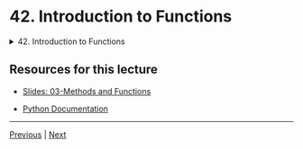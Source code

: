 # 42. Introduction to Functions

<details>
  <summary> 42. Introduction to Functions </summary>

-   [Notebook: 01-Methods.ipynb](https://github.com/BloomTech-DS/Complete-Python-3-Bootcamp/blob/master/03-Methods%20and%20Functions/01-Methods.ipynb)

-   [Codebase: 01-methods.py](../../../codebase/python-camp/03-Methods-and-Functions/01-methods.py)

</details> 


## Resources for this lecture


-   [Slides: 03-Methods and Functions](https://docs.google.com/presentation/d/1g6E-AZjCvv5Lb0Nf1ta6MK2_FaaW9lvPzmRYBbGUz5Q/edit#slide=id.g2586a91ea0_0_95)

-   [Python Documentation](https://docs.python.org/3/)


---

[Previous](./41_Methods-and-the-Python-Documentation.md) | [Next](./43_def-Keyword.md)